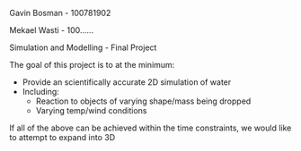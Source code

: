 Gavin Bosman - 100781902

Mekael Wasti - 100......

Simulation and Modelling - Final Project

The goal of this project is to at the minimum:
  - Provide an scientifically accurate 2D simulation of water
  - Including:
    - Reaction to objects of varying shape/mass being dropped
    - Varying temp/wind conditions
    
If all of the above can be achieved within the time constraints, we would like to attempt to expand into 3D
